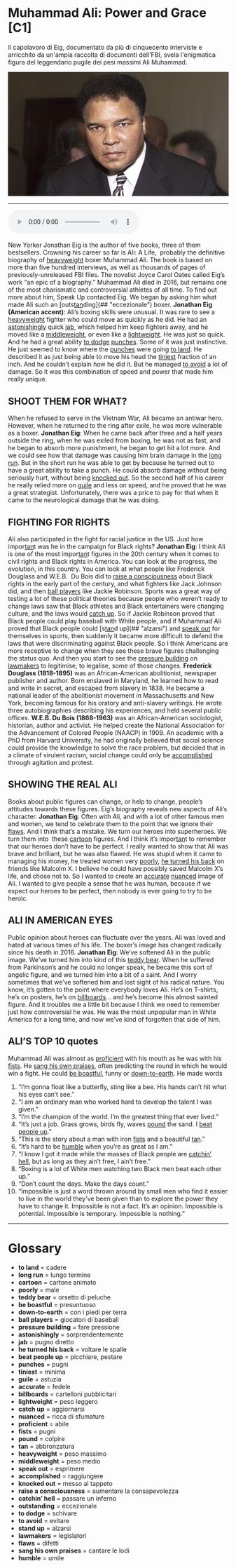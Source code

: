 # Muhammad Ali: Power and Grace   [C1]

Il capolavoro di Eig, documentato da più di cinquecento interviste e arricchito da un'ampia raccolta di documenti dell'FBI, svela l'enigmatica figura del leggendario pugile dei pesi massimi Ali Muhammad.

![](Muhammad%20Ali%20Power%20and%20Grace.jpg)

--------------

<div>
<audio controls autoplay>
    <source src="https:/raw.githubusercontent.com/dartie/knowledge-base/main/English/SpeakUp/2023-08/Muhammad%20Ali%20Power%20and%20Grace.mp3" type="audio/mpeg">
</audio>
</div>


New Yorker Jonathan Eig is the author of five books, three of them bestsellers. Crowning his career so far is Ali: A Life,  probably the definitive biography of [heavyweight](## "peso massimo") boxer Muhammad Ali. The book is based on more than five hundred interviews, as well as thousands of pages of previously-unreleased FBI files. The novelist Joyce Carol Oates called Eig’s work “an epic of a biography.”
Muhammad Ali died in 2016, but remains one of the most charismatic and controversial athletes of all time. To find out more about him, Speak Up contacted Eig. We began by asking him what made Ali such an [outs[tan](## "abbronzatura")ding](## "eccezionale") boxer.
**Jonathan Eig (American accent)**: Ali’s boxing skills were unusual. It was rare to see a [heavyweight](## "peso massimo") fighter who could move as quickly as he did. He had an [astonishingly](## "sorprendentemente") quick [jab](## "pugno diretto"), which helped him keep fighters away, and he moved like a [middleweight](## "peso medio"), or even like a [lightweight](## "peso leggero"). He was just so quick. And he had a great ability [to dodge](## "schivare") [punches](## "pugni"). Some of it was just instinctive. He just seemed to know where the [punches](## "pugni") were going [to land](## "cadere"). He described it as just being able to move his head the [tiniest](## "minima") fraction of an inch. And he couldn’t explain how he did it. But he managed [to avoid](## "evitare") a lot of damage. So it was this combination of speed and power that made him really unique.

## SHOOT THEM FOR WHAT?
When he refused to serve in the Vietnam War, Ali became an antiwar hero. However, when he returned to the ring after exile, he was more vulnerable as a boxer.
**Jonathan Eig**: When he came back after three and a half years outside the ring, when he was exiled from boxing, he was not as fast, and he began to absorb more punishment, he began to get hit a lot more. And we could see how that damage was causing him brain damage in the [long run](## "lungo termine"). But in the short run he was able to get by because he turned out to have a great ability to take a punch. He could absorb damage without being seriously hurt, without being [knocked out](## "messo al tappeto"). So the second half of his career he really relied more on [guile](## "astuzia") and less on speed, and he proved that he was a great strategist. Unfortunately, there was a price to pay for that when it came to the neurological damage that he was doing.

## FIGHTING FOR RIGHTS
Ali also participated in the fight for racial justice in the US. Just how impor[tan](## "abbronzatura")t was he in the campaign for Black rights?
**Jonathan Eig**: I think Ali is one of the most impor[tan](## "abbronzatura")t figures in the 20th century when it comes to civil rights and Black rights in America. You can look at the progress, the evolution, in this country. You can look at what people like Frederick Douglass and W.E.B.  Du Bois did to [raise a consciousness](## "aumentare la consapevolezza") about Black rights in the early part of the century, and what fighters like Jack Johnson did, and then [ball players](## "giocatori di baseball") like Jackie Robinson. Sports was a great way of testing a lot of these political theories because people who weren’t ready to change laws saw that Black athletes and Black entertainers were changing culture, and the laws would [catch up](## "aggiornarsi"). So if Jackie Robinson proved that Black people could play baseball with White people, and if Muhammad Ali proved that Black people could [s[tan](## "abbronzatura")d up](## "alzarsi") and [speak out](## "esprimere") for themselves in sports, then suddenly it became more difficult to defend the laws that were discriminating against Black people. So I think Americans are more receptive to change when they see these brave figures challenging the status quo. And then you start to see the [pressure building](## "fare pressione") on [lawmakers](## "legislatori") to legitimise, to legalise, some of those changes.
**Frederick Douglass (1818-1895)** was an African-American abolitionist, newspaper publisher and author. Born enslaved in Maryland, he learned how to read and write in secret, and escaped from slavery in 1838. He became a national leader of the abolitionist movement in Massachusetts and New York, becoming famous for his oratory and anti-slavery writings. He wrote three autobiographies describing his experiences, and held several public offices.
**W.E.B. Du Bois (1868-1963)** was an African-American sociologist, historian, author and activist. He helped create the National Association for the Advancement of Colored People (NAACP) in 1909. An academic with a PhD from Harvard University, he had originally believed that social science could provide the knowledge to solve the race problem, but decided that in a climate of virulent racism, social change could only be [accomplished](## "raggiungere") through agitation and protest.

## SHOWING THE REAL ALI
Books about public figures can change, or help to change, people’s attitudes towards these figures. Eig’s biography reveals new aspects of Ali’s character.
**Jonathan Eig**: Often with Ali, and with a lot of other famous men and women, we tend to celebrate them to the point that we ignore their [flaws](## "difetti"). And I think that’s a mistake. We turn our heroes into superheroes. We turn them into  these [cartoon](## "cartone animato") figures. And I think it’s impor[tan](## "abbronzatura")t to remember that our heroes don’t have to be perfect. I really wanted to show that Ali was brave and brilliant, but he was also flawed. He was stupid when it came to managing his money, he treated women very [poorly](## "male"), [he turned his back](## "voltare le spalle") on friends like Malcolm X. I believe he could have possibly saved Malcolm X’s life, and chose not to. So I wanted to create an [accurate](## "fedele") [nuanced](## "ricca di sfumature") image of Ali. I wanted to give people a sense that he was human, because if we expect our heroes to be perfect, then nobody is ever going to try to be heroic.

## ALI IN AMERICAN EYES
Public opinion about heroes can fluctuate over the years. Ali was loved and hated at various times of his life. The boxer’s image has changed radically since his death in 2016.
**Jonathan Eig**: We’ve softened Ali in the public image. We’ve turned him into kind of this [teddy bear](## "orsetto di peluche"). When he suffered from Parkinson’s and he could no longer speak, he became this sort of angelic figure, and we turned him into a bit of a saint. And I worry sometimes that we’ve softened him and lost sight of his radical nature. You know, it’s gotten to the point where everybody loves Ali. He’s on T-shirts, he’s on posters, he’s on [billboards](## "cartelloni pubblicitari")... and he’s become this almost sainted figure. And it troubles me a little bit because I think we need to remember just how controversial he was. He was the most unpopular man in White America for a long time, and now we’ve kind of forgotten that side of him.

## ALI’S TOP 10 quotes
Muhammad Ali was almost as [proficient](## "abile") with his mouth as he was with his [fists](## "pugni"). He [sang his own praises](## "cantare le lodi"), often predicting the round in which he would win a fight. He could [be boastful](## "presuntuoso"), funny or [down-to-earth](## "con i piedi per terra"). He made words
1. “I’m gonna float like a butterfly, sting like a bee. His hands can’t hit what his eyes can’t see.”
2. “I am an ordinary man who worked hard to develop the talent I was given.”
3. “I’m the champion of the world. I’m the greatest thing that ever lived.”
4. “It’s just a job. Grass grows, birds fly, waves [pound](## "colpire") the sand. I [beat people up](## "picchiare, pestare").”
5. “This is the story about a man with iron [fists](## "pugni") and a beautiful [tan](## "abbronzatura").”
6. “It’s hard to be [humble](## "umile") when you’re as great as I am.”
7. “I know I got it made while the masses of Black people are [catchin’ hell](## "passare un inferno"), but as long as they ain’t free, I ain’t free.”
8. “Boxing is a lot of White men watching two Black men beat each other up.”
9. “Don’t count the days. Make the days count.”
10. “Impossible is just a word thrown around by small men who find it easier to live in the world they’ve been given than to explore the power they have to change it. Impossible is not a fact. It’s an opinion. Impossible is potential. Impossible is temporary. Impossible is nothing.”

--------------

<div style = "display:block; clear:both; page-break-after:always;"></div>

# Glossary
* **to land** = cadere
* **long run** = lungo termine
* **cartoon** = cartone animato
* **poorly** = male
* **teddy bear** = orsetto di peluche
* **be boastful** = presuntuoso
* **down-to-earth** = con i piedi per terra
* **ball players** = giocatori di baseball
* **pressure building** = fare pressione
* **astonishingly** = sorprendentemente
* **jab** = pugno diretto
* **he turned his back** = voltare le spalle
* **beat people up** = picchiare, pestare
* **punches** = pugni
* **tiniest** = minima
* **guile** = astuzia
* **accurate** = fedele
* **billboards** = cartelloni pubblicitari
* **lightweight** = peso leggero
* **catch up** = aggiornarsi
* **nuanced** = ricca di sfumature
* **proficient** = abile
* **fists** = pugni
* **pound** = colpire
* **tan** = abbronzatura
* **heavyweight** = peso massimo
* **middleweight** = peso medio
* **speak out** = esprimere
* **accomplished** = raggiungere
* **knocked out** = messo al tappeto
* **raise a consciousness** = aumentare la consapevolezza
* **catchin’ hell** = passare un inferno
* **outstanding** = eccezionale
* **to dodge** = schivare
* **to avoid** = evitare
* **stand up** = alzarsi
* **lawmakers** = legislatori
* **flaws** = difetti
* **sang his own praises** = cantare le lodi
* **humble** = umile
